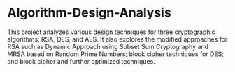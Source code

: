 # Algorithm-Design-Analysis
This project analyzes various design techniques for three cryptographic algorithms: RSA, DES, and AES. It also explores the modified approaches for RSA such as Dynamic Approach using Subset Sum Cryptography and MRSA based on Random Prime Numbers; block cipher techniques for DES; and block cipher and further optimized techniques.
